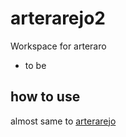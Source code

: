 # arterarejo2

Workspace for arteraro

- to be

## how to use

almost same to [arterarejo](https://github.com/nymwa/arterarejo)

